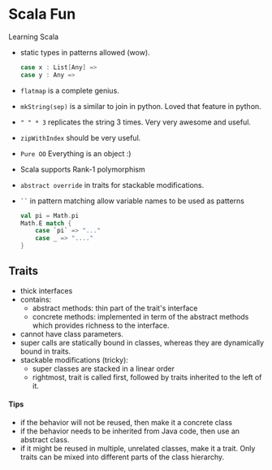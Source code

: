 # Scala Fun

Learning Scala

- static types in patterns allowed (wow).

	```scala
	case x : List[Any] =>
	case y : Any =>
	```

- `flatmap` is a complete genius.

- `mkString(sep)` is a similar to join in python. Loved that feature in python.

- `" " * 3` replicates the string 3 times. Very very awesome and useful.

- `zipWithIndex` should be very useful.

- `Pure OO`  Everything is an object :)

- Scala supports Rank-1 polymorphism

- `abstract override` in traits for stackable modifications.

- ` `` ` in pattern matching allow variable names to be used as patterns

	```scala
	val pi = Math.pi
	Math.E match {
		case `pi` => "..."
		case _ => "...."
	}
	```

## Traits
- thick interfaces
- contains:
	- abstract methods: thin part of the trait's interface
	- concrete methods: implemented in term of the abstract methods which provides richness to the interface.
- cannot have class parameters.
- super calls are statically bound in classes, whereas they are dynamically bound in traits.
- stackable modifications (tricky):
	- super classes are stacked in a linear order
	- rightmost, trait is called first, followed by traits inherited to the left of it.

#### Tips
- if the behavior will not be reused, then make it a concrete class
- if the behavior needs to be inherited from Java code, then use an abstract class.
- if it might be reused in multiple, unrelated classes, make it a trait. Only traits can be mixed into different parts of the class hierarchy.
